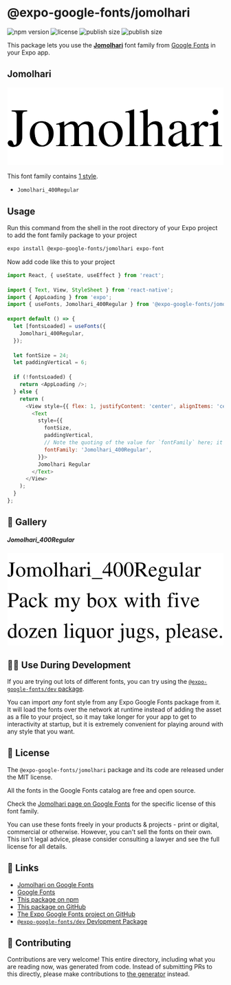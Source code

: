 # @expo-google-fonts/jomolhari

![npm version](https://flat.badgen.net/npm/v/@expo-google-fonts/jomolhari)
![license](https://flat.badgen.net/github/license/expo/google-fonts)
![publish size](https://flat.badgen.net/packagephobia/install/@expo-google-fonts/jomolhari)
![publish size](https://flat.badgen.net/packagephobia/publish/@expo-google-fonts/jomolhari)

This package lets you use the [**Jomolhari**](https://fonts.google.com/specimen/Jomolhari) font family from [Google Fonts](https://fonts.google.com/) in your Expo app.

## Jomolhari

![Jomolhari](./font-family.png)

This font family contains [1 style](#-gallery).

- `Jomolhari_400Regular`

## Usage

Run this command from the shell in the root directory of your Expo project to add the font family package to your project
```sh
expo install @expo-google-fonts/jomolhari expo-font
```

Now add code like this to your project
```js
import React, { useState, useEffect } from 'react';

import { Text, View, StyleSheet } from 'react-native';
import { AppLoading } from 'expo';
import { useFonts, Jomolhari_400Regular } from '@expo-google-fonts/jomolhari';

export default () => {
  let [fontsLoaded] = useFonts({
    Jomolhari_400Regular,
  });

  let fontSize = 24;
  let paddingVertical = 6;

  if (!fontsLoaded) {
    return <AppLoading />;
  } else {
    return (
      <View style={{ flex: 1, justifyContent: 'center', alignItems: 'center' }}>
        <Text
          style={{
            fontSize,
            paddingVertical,
            // Note the quoting of the value for `fontFamily` here; it expects a string!
            fontFamily: 'Jomolhari_400Regular',
          }}>
          Jomolhari Regular
        </Text>
      </View>
    );
  }
};

```

## 🔡 Gallery

##### Jomolhari_400Regular
![Jomolhari_400Regular](./Jomolhari_400Regular.ttf.png)


## 👩‍💻 Use During Development

If you are trying out lots of different fonts, you can try using the [`@expo-google-fonts/dev` package](https://github.com/expo/google-fonts/tree/master/font-packages/dev#readme).

You can import *any* font style from any Expo Google Fonts package from it. It will load the fonts
over the network at runtime instead of adding the asset as a file to your project, so it may take longer
for your app to get to interactivity at startup, but it is extremely convenient
for playing around with any style that you want.

## 📖 License

The `@expo-google-fonts/jomolhari` package and its code are released under the MIT license.

All the fonts in the Google Fonts catalog are free and open source.

Check the [Jomolhari page on Google Fonts](https://fonts.google.com/specimen/Jomolhari) for the specific license of this font family.

You can use these fonts freely in your products & projects - print or digital, commercial or otherwise. However, you can't sell the fonts on their own. This isn't legal advice, please consider consulting a lawyer and see the full license for all details.

## 🔗 Links

- [Jomolhari on Google Fonts](https://fonts.google.com/specimen/Jomolhari)
- [Google Fonts](https://fonts.google.com/)
- [This package on npm](https://www.npmjs.com/package/@expo-google-fonts/jomolhari)
- [This package on GitHub](https://github.com/expo/google-fonts/tree/master/font-packages/jomolhari)
- [The Expo Google Fonts project on GitHub](https://github.com/expo/google-fonts)
- [`@expo-google-fonts/dev` Devlopment Package](https://github.com/expo/google-fonts/tree/master/font-packages/dev)

## 🤝 Contributing

Contributions are very welcome! This entire directory, including what you are reading now, was generated from code. Instead of submitting PRs to this directly, please make contributions to [the generator](https://github.com/expo/google-fonts/tree/master/packages/generator) instead.
